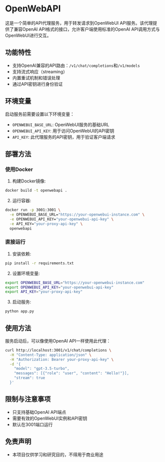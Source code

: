 # OpenWebAPI

这是一个简单的API代理服务，用于转发请求到OpenWebUI API服务。该代理提供了兼容OpenAI API格式的接口，允许客户端使用标准的OpenAI API调用方式与OpenWebUI进行交互。

## 功能特性

- 支持OpenAI兼容的API路由：`/v1/chat/completions`和`/v1/models`
- 支持流式响应（streaming）
- 内置重试机制和错误处理
- 通过API密钥进行身份验证

## 环境变量

启动服务前需要设置以下环境变量：

- `OPENWEBUI_BASE_URL`: OpenWebUI服务的基础URL
- `OPENWEBUI_API_KEY`: 用于访问OpenWebUI的API密钥
- `API_KEY`: 此代理服务的API密钥，用于验证客户端请求

## 部署方法

### 使用Docker

1. 构建Docker镜像:

```bash
docker build -t openwebapi .
```

2. 运行容器:

```bash
docker run -p 3001:3001 \
  -e OPENWEBUI_BASE_URL="https://your-openwebui-instance.com" \
  -e OPENWEBUI_API_KEY="your-openwebui-api-key" \
  -e API_KEY="your-proxy-api-key" \
  openwebapi
```

### 直接运行

1. 安装依赖:

```bash
pip install -r requirements.txt
```

2. 设置环境变量:

```bash
export OPENWEBUI_BASE_URL="https://your-openwebui-instance.com"
export OPENWEBUI_API_KEY="your-openwebui-api-key"
export API_KEY="your-proxy-api-key"
```

3. 启动服务:

```bash
python app.py
```

## 使用方法

服务启动后，可以像使用OpenAI API一样使用此代理：

```bash
curl http://localhost:3001/v1/chat/completions \
  -H "Content-Type: application/json" \
  -H "Authorization: Bearer your-proxy-api-key" \
  -d '{
    "model": "gpt-3.5-turbo",
    "messages": [{"role": "user", "content": "Hello!"}],
    "stream": true
  }'
```

## 限制与注意事项

- 只支持基础OpenAI API端点
- 需要有效的OpenWebUI实例和API密钥
- 默认在3001端口运行

## 免责声明

- 本项目仅供学习和研究目的，不得用于商业用途